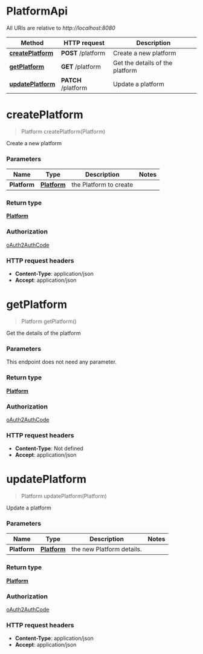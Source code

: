 # PlatformApi

All URIs are relative to *http://localhost:8080*

Method | HTTP request | Description
------------- | ------------- | -------------
[**createPlatform**](PlatformApi.md#createPlatform) | **POST** /platform | Create a new platform
[**getPlatform**](PlatformApi.md#getPlatform) | **GET** /platform | Get the details of the platform
[**updatePlatform**](PlatformApi.md#updatePlatform) | **PATCH** /platform | Update a platform


<a name="createPlatform"></a>
# **createPlatform**
> Platform createPlatform(Platform)

Create a new platform

### Parameters

Name | Type | Description  | Notes
------------- | ------------- | ------------- | -------------
 **Platform** | [**Platform**](../Models/Platform.md)| the Platform to create |

### Return type

[**Platform**](../Models/Platform.md)

### Authorization

[oAuth2AuthCode](../README.md#oAuth2AuthCode)

### HTTP request headers

- **Content-Type**: application/json
- **Accept**: application/json

<a name="getPlatform"></a>
# **getPlatform**
> Platform getPlatform()

Get the details of the platform

### Parameters
This endpoint does not need any parameter.

### Return type

[**Platform**](../Models/Platform.md)

### Authorization

[oAuth2AuthCode](../README.md#oAuth2AuthCode)

### HTTP request headers

- **Content-Type**: Not defined
- **Accept**: application/json

<a name="updatePlatform"></a>
# **updatePlatform**
> Platform updatePlatform(Platform)

Update a platform

### Parameters

Name | Type | Description  | Notes
------------- | ------------- | ------------- | -------------
 **Platform** | [**Platform**](../Models/Platform.md)| the new Platform details. |

### Return type

[**Platform**](../Models/Platform.md)

### Authorization

[oAuth2AuthCode](../README.md#oAuth2AuthCode)

### HTTP request headers

- **Content-Type**: application/json
- **Accept**: application/json


